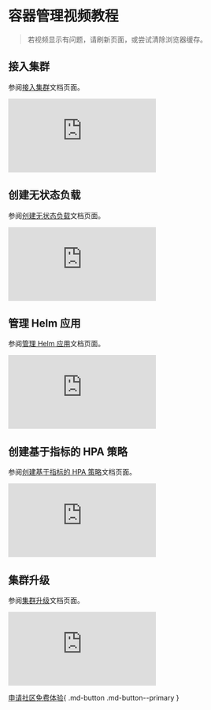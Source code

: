 # 容器管理视频教程

> 若视频显示有问题，请刷新页面，或尝试清除浏览器缓存。

## 接入集群

参阅[接入集群](../kpanda/07UserGuide/Clusters/JoinACluster.md)文档页面。

<div class="responsive-video-container">
<iframe src="https://harbor-test2.cn-sh2.ufileos.com/docs/videos/integrate-cluster.mp4" scrolling="no" border="0" frameborder="no" framespacing="0" allowfullscreen="true"> </iframe>
</div>

## 创建无状态负载

参阅[创建无状态负载](../kpanda/07UserGuide/Workloads/CreateDeploymentByImage.md)文档页面。

<div class="responsive-video-container">
<iframe src="https://harbor-test2.cn-sh2.ufileos.com/docs/videos/create-deployment.mp4" scrolling="no" border="0" frameborder="no" framespacing="0" allowfullscreen="true"> </iframe>
</div>

## 管理 Helm 应用

参阅[管理 Helm 应用](../kpanda/07UserGuide/helm/helm-app.md)文档页面。

<div class="responsive-video-container">
<iframe src="https://harbor-test2.cn-sh2.ufileos.com/docs/videos/helm-app.mp4" scrolling="no" border="0" frameborder="no" framespacing="0" allowfullscreen="true"> </iframe>
</div>

## 创建基于指标的 HPA 策略

参阅[创建基于指标的 HPA 策略](../kpanda/07UserGuide/Scale/Create-HPA.md)文档页面。

<div class="responsive-video-container">
<iframe src="https://harbor-test2.cn-sh2.ufileos.com/docs/videos/hpa.mp4" scrolling="no" border="0" frameborder="no" framespacing="0" allowfullscreen="true"> </iframe>
</div>

## 集群升级

参阅[集群升级](../kpanda/07UserGuide/Clusters/UpgradeCluster.md)文档页面。

<div class="responsive-video-container">
<iframe src="https://harbor-test2.cn-sh2.ufileos.com/docs/videos/cluster-upgrade.mp4" scrolling="no" border="0" frameborder="no" framespacing="0" allowfullscreen="true"> </iframe>
</div>

[申请社区免费体验](../dce/license0.md){ .md-button .md-button--primary }
